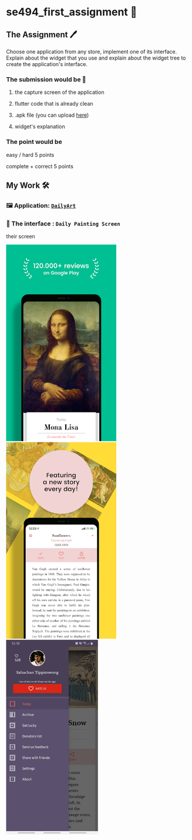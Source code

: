 # se494_first_assignment 📱

## The Assignment 🖊

Choose one application from any store, implement one of its interface. Explain about the widget that you use and explain about the widget tree  to create the application's interface.

### The submission would be 📜

1. the capture screen of the application

2. flutter code that is already clean

3. .apk file (you can upload [here](https://drive.google.com/drive/u/4/folders/1pfTQqbbiHfTwP2DYEweR25uzELjwtnVk))

4. widget's explanation

### The point would be

easy / hard 5 points

complete + correct 5 points

## My Work 🛠

### 🖼 Application: [`DailyArt`](https://play.google.com/store/apps/details?id=com.moiseum.dailyart2)

### 🤖 The interface : `Daily Painting Screen`

their screen

<div>
  <img src=".github/assets/example1.webp" width=300rem/>
  <img src=".github/assets/example2.webp" width=300rem/>
  <img src=".github/assets/example3.jpg" width=250rem/>
</div>
